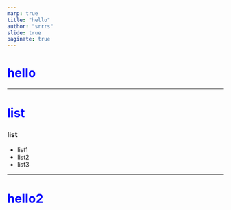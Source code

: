 ```yaml
---
marp: true
title: "hello"
author: "srrrs"
slide: true
paginate: true
---
```


<style>
h1 {
  color: blue;
}
</style>

# hello
---
# list

### list

- list1
- list2
- list3

---
# hello2